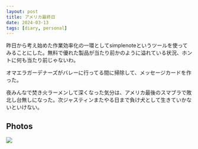 ```yaml
---
layout: post
title: アメリカ最終日
date: 2024-03-13
tags: [diary, personal]
---
```


昨日から考え始めた作業効率化の一環としてsimplenoteというツールを使ってみることにした。無料で優れた製品が当たり前かのように溢れている状況、ホントに何も当たり前じゃないわ。

オマエラガーデナーズがバレーに行ってる間に掃除して、メッセージカードを作った。

夜みんなで焚き火ラーメンして深くなった気分は、アメリカ最後のスマブラで敗北し台無しになった。次ジャスティンまたやる日まで負け犬として生きていかないといけない。

## Photos
![](https://lh3.googleusercontent.com/lr/AAJ1LKd3cr1KUEjVnohXZEvIwmI6v3HsYW4saiCwYJns5IjZAfS5UiN5ziMtnJapwF4jZWqgiDPv4xDdUqn-O1KhfbpYLgJ4KjVv4TIOJimLFv5B9-e2ejSQxK3anA5pim8xYdMJWrwigX5rKygvMD9_FF-Uz250U5DIqhoZ8Z_4QHPg1qJ_wiOftyVLUrl1msr8X9KNg1hcJK5ofKpGLJG_AnsMWwa24WeQKqwTZiYd5BVTSOAB-egDVJszvBlqjmCcdOKwkTlPzTP5_0THFuCUkXSDNlJyurbPEYR6Mt5JULxy7bZCAzxj7QETCdv0pGmw0MIAEVhJ3wUJjqeBo09Usmkydy1H5V69ufQQxxg2xCoYWqyN5WX3KrDVrsRefGWhOncmXscf2QReIqFtnx_xeXBEj9fPiQp5quor15x9nnhxzHzPv9CL17y43V_x4vEWsAm4VQun4gBvLF6ip_oeGbL0-lqPlSG6BuZUvvzxwXunXu9uX3D-wvTWr-3qiThuDX0Ab8mU-fjkgn09hzxNbShjytyvjD9vn4EZFD_ixkmvTEBaSdUuFqDMm0a8xrrpuwl1j_S0U2QFpAou65EhMZ9eK3wT4VNgAbvupBz_FHHcWrZRuYzimLKjyWG-cw9ClgzYQvwU_IngPj8l2AnPWayGGnFT5myJ3fNzPAMDO59L_W1-IAUJHnxVyjX7CSM1xfd9O26P6GyRR4icCY9PAfKtSRwLk8zmWsdsT1itDDzojt6HsK6RM7ATP6PmreqDC4u_4oFv8fsP16GoXXa3ilC_zpHorNhN30uJVedjCqEbtgVUe-D_HtiDC-glWkphdw0Lqctxi5DFHtIADhZsaNoh6YsThIee-7XUjn0sFhhOa0CG73nLllVQldZFvwjjrYBp0fVR-IMYg-k42SjFK7NzD4Yi6CrlavyVl8PxXiHDvY-TX8_TwxIh6pfMA1riIu9D9i15qeQfqgJvG0OQLqEYQpDnwg)
